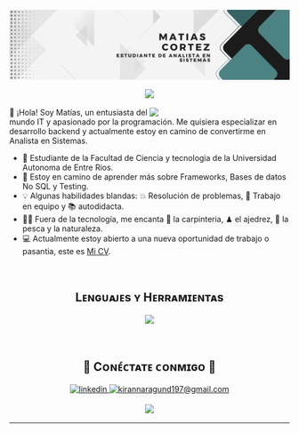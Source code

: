 <!--Banner-->
![Kiran1689 Banner Image](BannerLinkedin.png)
<p align="center">
  <a href="https://github.com/CodeWhiteWeb/CodeWhiteWeb">
    <img src="https://readme-typing-svg.herokuapp.com?color=%234D8282&center=true&vCenter=true&lines=Bienvenido/a+a+mi+GitHub!;Los+invito+a+codificar+el+futuro;Un+commit+a+la+vez!">
  </a>
</p>
<!--Night Owl image-->
<div>
  <img align="right" width="50%" src="https://media.giphy.com/media/SWoSkN6DxTszqIKEqv/giphy.gif">
</div>


<!--Start Intro-->               
<p align="left">👋 ¡Hola! Soy Matías, un entusiasta del mundo IT y apasionado por la programación. Me quisiera especializar en desarrollo backend y actualmente estoy en camino de convertirme en Analista en Sistemas.  </p>

- 🏫 Estudiante de la Facultad de Ciencia y tecnologia de la Universidad Autonoma de Entre Rios.
- 🌱 Estoy en camino de aprender más sobre Frameworks, Bases de datos No SQL y Testing.
- 💡  Algunas habilidades blandas: 💥 Resolución de problemas, 🙌 Trabajo en equipo y 📚 autodidacta.
- 💁‍♂️ Fuera de la tecnología, me encanta 🔨 la carpinteria, ♟ el ajedrez, 🎣 la pesca y la naturaleza.
- 💻 Actualmente estoy abierto a una nueva oportunidad de trabajo o pasantia, este es [Mi CV](https://github.com/MatiasCortez-git/MatiasCortez-git/blob/35b5b9b2864fa7016d0535d43bc97f4d00a36ad6/Curr%C3%ADculum%20Vitae%20Cortez%20Matias.pdf).
<br />
<!--End Intro-->

<!--Languages and Tools Section-->       
<h2 align="center">Lᴇɴɢᴜᴀᴊᴇs ʏ Hᴇʀʀᴀᴍɪᴇɴᴛᴀs</h2> 
<p align="center">
<img width="500px"  src="https://skillicons.dev/icons?i=java,cpp,py,php,js,html,css,mysql,mongo,qt,git,linux&perline=10"  />
</p>
<br />
<!--Contact Section--> 

<h2 align="center">🤝 Cᴏɴᴇ́ᴄᴛᴀᴛᴇ ᴄᴏɴᴍɪɢᴏ 🤝 </h2>
<div align="center">
 <a href="www.linkedin.com/in/matias-cortez-a46a4626b" target="_blank">
<img src=https://img.shields.io/badge/linkedin-%231E77B5.svg?&style=for-the-badge&logo=linkedin&logoColor=white alt=linkedin style="margin-bottom: 5px;" />
</a>
  
<a href="mailto:matyrsd99@gmail.com" target="_blank">
<img src="https://img.shields.io/badge/Gmail-D14836?style=for-the-badge&logo=gmail&logoColor=white" alt=kirannaragund197@gmail.com mail style="margin-bottom: 5px;" />
</a>
<!--Footer--> 
<p align="center">
  <img src="https://capsule-render.vercel.app/api?type=waving&color=4d8282&height=65&section=footer"/>
</p>



------


